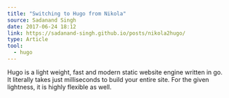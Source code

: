 ```yaml
---
title: "Switching to Hugo from Nikola"
source: Sadanand Singh
date: 2017-06-24 18:12
link: https://sadanand-singh.github.io/posts/nikola2hugo/
type: Article
tool:
  - hugo
---
```

Hugo is a light weight, fast and modern static website engine written in go. It literally takes just milliseconds to build your entire site. For the given lightness, it is highly flexible as well. 





